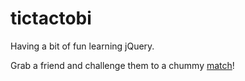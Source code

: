 tictactobi
==========

Having a bit of fun learning jQuery.

Grab a friend and challenge them to a chummy [match](http://tvweinstock.github.io/tictactobi/)!
